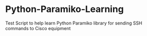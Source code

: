 # Python-Paramiko-Learning
Test Script to help learn Python Paramiko library for sending SSH commands to Cisco equipment
